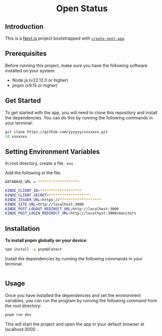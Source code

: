 <h1 align="center">Open Status</h1>

## Introduction

This is a [Next.js](https://nextjs.org) project bootstrapped with [`create-next-app`](https://github.com/vercel/next.js/tree/canary/packages/create-next-app).

## Prerequisites

Before running this project, make sure you have the following software installed on your system:

- Node.js (v22.12.0 or higher)
- pnpm (v9.15 or higher)

## Get Started

To get started with the app, you will need to clone this repository and install the dependencies. You can do this by running the following commands in your terminal:

```sh
git clone https://github.com/yyyyyy/xxxxxxx.git
cd xxxxxxx
```

## Setting Environment Variables

In root directory, create a file `.env`

Add the following in the file.

```sh
DATABASE_URL = *******************

KINDE_CLIENT_ID=*******************
KINDE_CLIENT_SECRET=*******************
KINDE_ISSUER_URL=https://*******************
KINDE_SITE_URL=http://localhost:3000
KINDE_POST_LOGOUT_REDIRECT_URL=http://localhost:3000
KINDE_POST_LOGIN_REDIRECT_URL=http://localhost:3000/monitors
```

## Installation

**To install pnpm globally on your device**:

```sh
npm install -g pnpm@latest
```

Install the dependencies by running the following commands in your terminal:

```sh

```

## Usage

Once you have installed the dependencies and set the environment variables, you can run the program by running the following command from the root directory:

```sh
pnpm run dev
```

This will start the project and open the app in your default browser at localhost:3000 .
